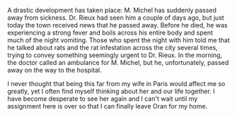 A drastic development has taken place: M. Michel has suddenly passed away from sickness. Dr. Rieux had seen him a couple of days ago, but just today the town received news that he passed away. Before he died, he was experiencing a strong fever and boils across his entire body and spent much of the night vomiting. Those who spent the night with him told me that he talked about rats and the rat infestation across the city several times, trying to convey something seemingly urgent to Dr. Rieux. In the morning, the doctor called an ambulance for M. Michel, but he, unfortunately, passed away on the way to the hospital.

I never thought that being this far from my wife in Paris would affect me so greatly, yet I often find myself thinking about her and our life together. I have become desperate to see her again and I can't wait until my assignment here is over so that I can finally leave Oran for my home. 